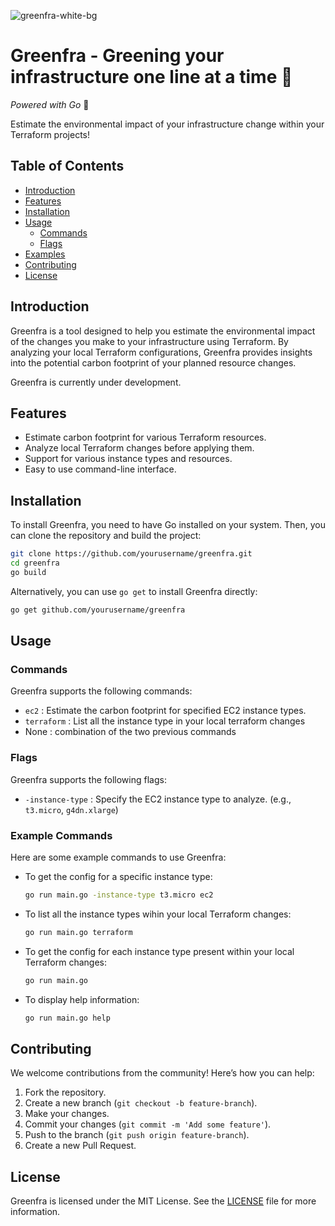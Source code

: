 ![greenfra-white-bg](https://github.com/user-attachments/assets/6012774f-d0ae-4cbf-860a-31c9875bcdbb)

# Greenfra - Greening your infrastructure one line at a time 🌱

*Powered with Go* 🐹

Estimate the environmental impact of your infrastructure change within your Terraform projects!

## Table of Contents
- [Introduction](#introduction)
- [Features](#features)
- [Installation](#installation)
- [Usage](#usage)
  - [Commands](#commands)
  - [Flags](#flags)
- [Examples](#examples)
- [Contributing](#contributing)
- [License](#license)

## Introduction
Greenfra is a tool designed to help you estimate the environmental impact of the changes you make to your infrastructure using Terraform. By analyzing your local Terraform configurations, Greenfra provides insights into the potential carbon footprint of your planned resource changes.

Greenfra is currently under development.

## Features
- Estimate carbon footprint for various Terraform resources.
- Analyze local Terraform changes before applying them.
- Support for various instance types and resources.
- Easy to use command-line interface.

## Installation
To install Greenfra, you need to have Go installed on your system. Then, you can clone the repository and build the project:

```sh
git clone https://github.com/yourusername/greenfra.git
cd greenfra
go build
```

Alternatively, you can use `go get` to install Greenfra directly:

```sh
go get github.com/yourusername/greenfra
```

## Usage

### Commands
Greenfra supports the following commands:

- `ec2` : Estimate the carbon footprint for specified EC2 instance types.
- `terraform` : List all the instance type in your local terraform changes
- None : combination of the two previous commands

### Flags
Greenfra supports the following flags:

- `-instance-type` : Specify the EC2 instance type to analyze. (e.g., `t3.micro`, `g4dn.xlarge`)

### Example Commands
Here are some example commands to use Greenfra:

- To get the config for a specific instance type:
  ```sh
  go run main.go -instance-type t3.micro ec2
  ```

- To list all the instance types wihin your local Terraform changes:
  ```sh
  go run main.go terraform
  ```

- To get the config for each instance type present within your local Terraform changes:
  ```sh
  go run main.go
  ```

- To display help information:
  ```sh
  go run main.go help
  ```

## Contributing
We welcome contributions from the community! Here’s how you can help:

1. Fork the repository.
2. Create a new branch (`git checkout -b feature-branch`).
3. Make your changes.
4. Commit your changes (`git commit -m 'Add some feature'`).
5. Push to the branch (`git push origin feature-branch`).
6. Create a new Pull Request.


## License
Greenfra is licensed under the MIT License. See the [LICENSE](LICENSE) file for more information.
